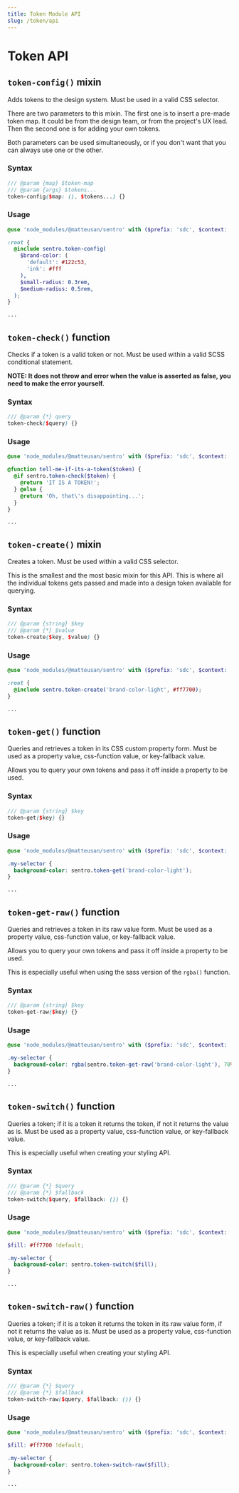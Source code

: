 ```yaml
---
title: Token Module API
slug: /token/api
---
```


# Token API

## `token-config()` mixin

Adds tokens to the design system. Must be used in a valid CSS selector.

There are two parameters to this mixin. The first one is to insert a pre-made token map. It could be from the design
team, or from the project's UX lead. Then the second one is for adding your own tokens.

Both parameters can be used simultaneously, or if you don't want that you can always use one or the other.

### Syntax

```scss
/// @param {map} $token-map
/// @param {args} $tokens...
token-config($map: (), $tokens...) {}
```

### Usage

```scss
@use 'node_modules/@matteusan/sentro' with ($prefix: 'sdc', $context: 'token');

:root {
  @include sentro.token-config(
    $brand-color: (
      'default': #122c53,
      'ink': #fff
    ),
    $small-radius: 0.3rem,
    $medium-radius: 0.5rem,
  );
}

...
```

## `token-check()` function

Checks if a token is a valid token or not. Must be used within a valid SCSS conditional statement.

**NOTE: It does not throw and error when the value is asserted as false, you need to make the error yourself.**

### Syntax

```scss
/// @param {*} query
token-check($query) {}
```

### Usage

```scss
@use 'node_modules/@matteusan/sentro' with ($prefix: 'sdc', $context: 'token');

@function tell-me-if-its-a-token($token) {
  @if sentro.token-check($token) {
    @return 'IT IS A TOKEN!';
  } @else {
    @return 'Oh, that\'s disappointing...';
  }
}

...
```

## `token-create()` mixin

Creates a token. Must be used within a valid CSS selector.

This is the smallest and the most basic mixin for this API. This is where all the individual tokens gets passed and made
into a design token available for querying.

### Syntax

```scss
/// @param {string} $key
/// @param {*} $value
token-create($key, $value) {}
```

### Usage

```scss
@use 'node_modules/@matteusan/sentro' with ($prefix: 'sdc', $context: 'token');

:root {
  @include sentro.token-create('brand-color-light', #ff7700);
}

...
```

## `token-get()` function

Queries and retrieves a token in its CSS custom property form. Must be used as a property value, css-function value, or
key-fallback value.

Allows you to query your own tokens and pass it off inside a property to be used.

### Syntax

```scss
/// @param {string} $key
token-get($key) {}
```

### Usage

```scss
@use 'node_modules/@matteusan/sentro' with ($prefix: 'sdc', $context: 'token');

.my-selector {
  background-color: sentro.token-get('brand-color-light');
}

...
```

## `token-get-raw()` function

Queries and retrieves a token in its raw value form. Must be used as a property value, css-function value, or
key-fallback value.

Allows you to query your own tokens and pass it off inside a property to be used.

This is especially useful when using the sass version of the `rgba()` function.

### Syntax

```scss
/// @param {string} $key
token-get-raw($key) {}
```

### Usage

```scss
@use 'node_modules/@matteusan/sentro' with ($prefix: 'sdc', $context: 'token');

.my-selector {
  background-color: rgba(sentro.token-get-raw('brand-color-light'), 70%);
}

...
```

## `token-switch()` function

Queries a token; if it is a token it returns the token, if not it returns the value as is. Must be used as a property
value, css-function value, or key-fallback value.

This is especially useful when creating your styling API.

### Syntax
```scss
/// @param {*} $query
/// @param {*} $fallback
token-switch($query, $fallback: ()) {}
```
### Usage
```scss
@use 'node_modules/@matteusan/sentro' with ($prefix: 'sdc', $context: 'token');

$fill: #ff7700 !default;

.my-selector {
  background-color: sentro.token-switch($fill);
}

...
```

## `token-switch-raw()` function

Queries a token; if it is a token it returns the token in its raw value form, if not it returns the value as is. Must be
used as a property value, css-function value, or key-fallback value.

This is especially useful when creating your styling API.

### Syntax

```scss
/// @param {*} $query
/// @param {*} $fallback
token-switch-raw($query, $fallback: ()) {}
```

### Usage

```scss
@use 'node_modules/@matteusan/sentro' with ($prefix: 'sdc', $context: 'token');

$fill: #ff7700 !default;

.my-selector {
  background-color: sentro.token-switch-raw($fill);
}

...
```